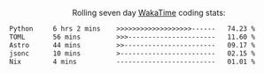 <p align="center">Rolling seven day <a href="https://wakatime.com/@syrkis"/>WakaTime</a> coding stats:</p>
<!--START_SECTION:waka-->

```txt
Python     6 hrs 2 mins    >>>>>>>>>>>>>>>>>>>------   74.23 %
TOML       56 mins         >>>----------------------   11.60 %
Astro      44 mins         >>-----------------------   09.17 %
jsonc      10 mins         >------------------------   02.15 %
Nix        4 mins          -------------------------   01.01 %
```

<!--END_SECTION:waka-->
